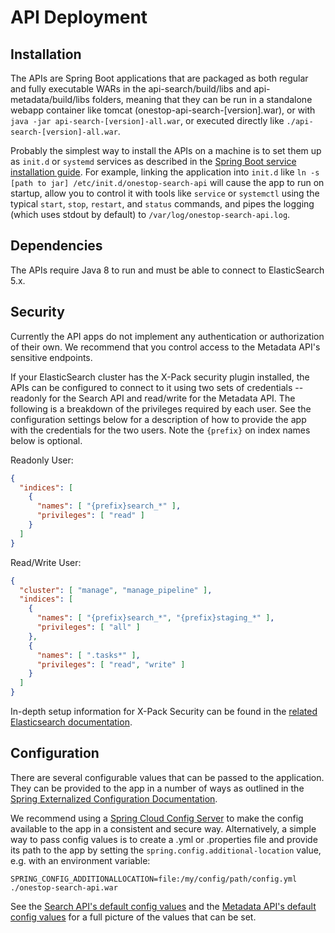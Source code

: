 # API Deployment

## Installation
The APIs are Spring Boot applications that are packaged as both regular and fully executable WARs in the api-search/build/libs and api-metadata/build/libs folders, meaning that they can be run in a standalone webapp container like tomcat (onestop-api-search-[version].war), or with `java -jar api-search-[version]-all.war`, or executed directly like `./api-search-[version]-all.war`.

Probably the simplest way to install the APIs on a machine is to set them up as `init.d` or `systemd` services as described in the [Spring Boot service installation guide](http://docs.spring.io/spring-boot/docs/current/reference/html/deployment-install.html#deployment-service).
For example, linking the application into `init.d` like `ln -s [path to jar] /etc/init.d/onestop-search-api` will cause the app to run on startup, allow you to control it with tools like `service` or `systemctl` using the typical `start`, `stop`, `restart`, and `status` commands, and pipes the logging (which uses stdout by default) to `/var/log/onestop-search-api.log`.

## Dependencies
The APIs require Java 8 to run and must be able to connect to ElasticSearch 5.x.

## Security
Currently the API apps do not implement any authentication or authorization of their own. We recommend that you
control access to the Metadata API's sensitive endpoints.

If your ElasticSearch cluster has the X-Pack security plugin installed, the APIs can be configured to connect to
it using two sets of credentials -- readonly for the Search API and read/write for the Metadata API. The following is a breakdown of the privileges required by each user. See the configuration settings below for a description of how to provide the app with the credentials for the two users. Note the `{prefix}` on index names below is optional.

Readonly User:
```json
{
  "indices": [
    {
      "names": [ "{prefix}search_*" ],
      "privileges": [ "read" ]
    }
  ]
}
```

Read/Write User:
```json
{
  "cluster": [ "manage", "manage_pipeline" ],
  "indices": [
    {
      "names": [ "{prefix}search_*", "{prefix}staging_*" ],
      "privileges": [ "all" ]
    },
    {
      "names": [ ".tasks*" ],
      "privileges": [ "read", "write" ]
    }
  ]
}
```

In-depth setup information for X-Pack Security can be found in the [related Elasticsearch documentation](https://www.elastic.co/guide/en/x-pack/5.6/security-getting-started.html).

## Configuration
There are several configurable values that can be passed to the application. They can be provided to the app in a number of ways as outlined in the [Spring Externalized Configuration Documentation](http://docs.spring.io/spring-boot/docs/current/reference/html/boot-features-external-config.html).

We recommend using a [Spring Cloud Config Server](https://cloud.spring.io/spring-cloud-config/) to make the config available to the app in a consistent and secure way. Alternatively, a simple way to pass config values is to create a .yml or .properties file and provide its path to the app by setting the `spring.config.additional-location` value, e.g. with an environment variable:

`SPRING_CONFIG_ADDITIONALLOCATION=file:/my/config/path/config.yml ./onestop-search-api.war`

See the [Search API's default config values](https://github.com/cedardevs/onestop/blob/master/api-search/src/main/resources/application.yml) and the [Metadata API's default config values](https://github.com/cedardevs/onestop/blob/master/api-metadata/src/main/resources/application.yml) for a full picture of the values that can be set.
